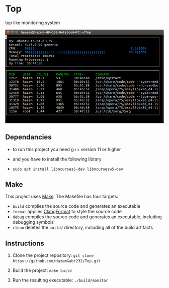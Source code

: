 # Top

top like monitoring system

![System Monitor](images/monitor.png)

## Dependancies

- to run this project you need g++ version 11 or higher
- and you have to install the following library

- `sudo apt install libncurses5-dev libncursesw5-dev`

## Make

This project uses [Make](https://www.gnu.org/software/make/). The Makefile has four targets:

- `build` compiles the source code and generates an executable
- `format` applies [ClangFormat](https://clang.llvm.org/docs/ClangFormat.html) to style the source code
- `debug` compiles the source code and generates an executable, including debugging symbols
- `clean` deletes the `build/` directory, including all of the build artifacts

## Instructions

1. Clone the project repository: `git clone https://github.com/HazemGabr232/Top.git`

2. Build the project: `make build`

3. Run the resulting executable: `./build/monitor`
